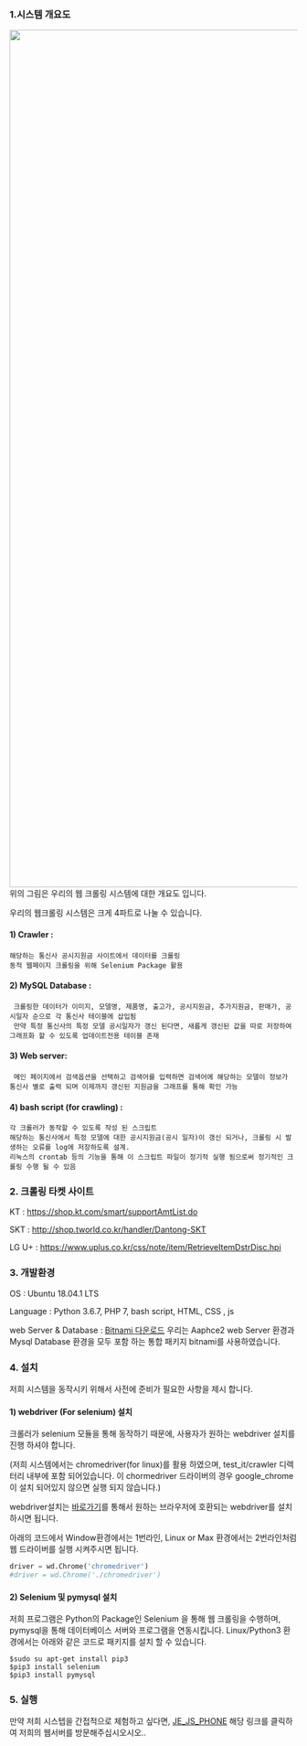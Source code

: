 ### 1.시스템 개요도

<div>
<img width="1500" src="https://user-images.githubusercontent.com/45190560/49719579-e0209a00-fca0-11e8-8d01-c2cf6405365c.PNG">
</div>
위의 그림은 우리의 웹 크롤링 시스템에 대한 개요도 입니다.

우리의 웹크롤링 시스템은 크게 4파트로 나눌 수 있습니다.


  #### 1) Crawler : 
    해당하는 통신사 공시지원금 사이트에서 데이터를 크롤링
    동적 웹페이지 크롤링을 위해 Selenium Package 활용
    
  #### 2) MySQL Database : 
     크롤링한 데이터가 이미지, 모델명, 제품명, 출고가, 공시지원금, 추가지원금, 판매가, 공시일자 순으로 각 통신사 테이블에 삽입됨
     만약 특정 통신사의 특정 모델 공시일자가 갱신 된다면, 새롭게 갱신된 값을 따로 저장하여 그래프화 할 수 있도록 업데이트전용 테이블 존재

  #### 3) Web server:
     메인 페이지에서 검색옵션을 선택하고 검색어를 입력하면 검색어에 해당하는 모델이 정보가 통신사 별로 출력 되며 이제까지 갱신된 지원금을 그래프를 통해 확인 가능

  #### 4) bash script (for crawling) : 
    각 크롤러가 동작할 수 있도록 작성 된 스크립트
    해당하는 통신사에서 특정 모델에 대한 공시지원금(공시 일자)이 갱신 되거나, 크롤링 시 발생하는 오류를 log에 저장하도록 설계.
    리눅스의 crontab 등의 기능을 통해 이 스크립트 파일이 정기적 실행 됨으로써 정기적인 크롤링 수행 될 수 있음



### 2. 크롤링 타켓 사이트

  KT : https://shop.kt.com/smart/supportAmtList.do

  SKT : http://shop.tworld.co.kr/handler/Dantong-SKT

  LG U+ : https://www.uplus.co.kr/css/note/item/RetrieveItemDstrDisc.hpi

### 3. 개발환경

  OS : Ubuntu 18.04.1 LTS

  Language : Python 3.6.7, PHP 7, bash script, HTML, CSS , js

  web Server & Database : [Bitnami 다운로드](https://bitnami.com/stack/wamp/installer)
    우리는 Aaphce2 web Server 환경과 Mysql Database 환경을 모두 포함 하는 통합 패키지 bitnami를 사용하였습니다.


### 4. 설치

  저희 시스템을 동작시키 위해서 사전에 준비가 필요한 사항을 제시 합니다.

#### 1) webdriver (For selenium) 설치

  크롤러가 selenium 모듈을 통해 동작하기 때문에, 사용자가 원하는 webdriver 설치를 진행 하셔야 합니다.
  
  (저희 시스템에서는 chromedriver(for linux)를 활용 하였으며, test_it/crawler 디렉터리 내부에 포함 되어있습니다.
  이 chormedriver 드라이버의 경우 google_chrome이 설치 되어있지 않으면 실행 되지 않습니다.)

  webdriver설치는 [바로가기](https://www.seleniumhq.org/download/)를 통해서 원하는 브라우저에 호환되는 webdriver를 설치하시면 됩니다.
  
  아래의 코드에서 Window환경에서는 1번라인, Linux or Max 환경에서는 2번라인처럼 웹 드라이버를 실행 시켜주시면 됩니다.
  
  ```python
  driver = wd.Chrome('chromedriver')
  #driver = wd.Chrome('./chromedriver')
  ```

#### 2) Selenium 및 pymysql 설치

  저희 프로그램은 Python의 Package인 Selenium 을 통해 웹 크롤링을 수행하며,
  pymysql을 통해 데이터베이스 서버와 프로그램을 연동시킵니다. Linux/Python3 환경에서는 아래와 같은 코드로 패키지를 설치 할 수 있습니다.

  ```
  $sudo su apt-get install pip3
  $pip3 install selenium
  $pip3 install pymysql
  ```

### 5. 실행

  만약 저희 시스텝을 간접적으로 체험하고 싶다면, [JE_JS_PHONE](http://210.117.181.26:8080/index.php) 해당 링크를 클릭하여 저희의 웹서버를 방문해주십시오시오..
